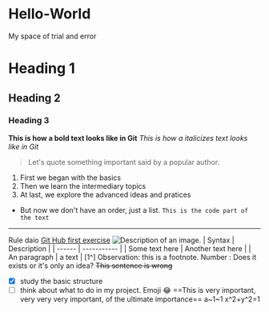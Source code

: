 # Hello-World
My space of trial and error

# Heading 1
## Heading 2
### Heading 3
**This is how a bold text looks like in Git**
*This is how a italicizes text looks like in Git*
> Let's quote something important said by a popular author.
1. First we began with the basics
2. Then we learn the intermediary topics
3. At last, we explore the advanced ideas and pratices
- But now we don't have an order, just a list.
`This is the code part of the text`
---
Rule daio
[Git Hub first exercise](https://docs.github.com/pt/get-started/quickstart/github-glossary)
![Description of an image](image.jpg).
| Syntax | Description |
| ------ | ----------- |
| Some text here | Another text here |
| An paragraph | a text |
[1^] Observation: this is a footnote.
Number
: Does it exists or it's only an idea?
~~This sentence is wrong~~
- [x] study the basic structure
- [ ] think about what to do in my project.
Emoji :joy:
==This is very important, very very very important, of the ultimate importance==
a~1~1
x^2+y^2=1
